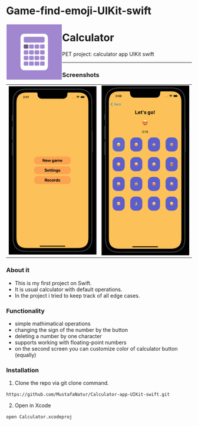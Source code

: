 # Game-find-emoji-UIKit-swift
<img src="https://raw.githubusercontent.com/MustafaNatur/Calculator-app-UIKit-swift/Develop/Calculator/Calculator/Assets.xcassets/AppIcon.appiconset/ed5296e5972730d5899e9cc06e588702-76%402x.png" align="left" hspace="1" vspace="1" height="150" width="150">

# Calculator

PET project: calculator app UIKit swift


---

### Screenshots
<table>
  <tr>
    <td><img src="images/1.png" width="320"></td>
    <td><img src="images/2.png" width="320"></td>
</table>

### About it
- This is my first project on Swift.
- It is usual calculator with default operations. 
- In the project i tried to keep track of all edge cases.

### Functionality
- simple mathimatical operations
- changing the sign of the number by the button
- deleting a number by one character
- supports working with floating-point numbers
- on the second screen you can customize color of calculator button (equally)

### Installation

1. Clone the repo via git clone command.
```
https://github.com/MustafaNatur/Calculator-app-UIKit-swift.git
```
2. Open in Xcode
```
open Calculator.xcodeproj
```
